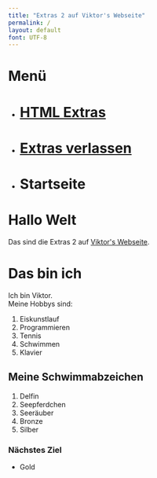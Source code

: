 ```yaml
---
title: "Extras 2 auf Viktor's Webseite"
permalink: /
layout: default
font: UTF-8
---
```


# Menü

- # [HTML Extras](/html)
- # [Extras verlassen](/)
- # Startseite

# Hallo Welt
Das sind die Extras 2 auf [Viktor's Webseite](/).

# Das bin ich

Ich bin Viktor.\
Meine Hobbys sind:

1. Eiskunstlauf
2. Programmieren
3. Tennis
4. Schwimmen
5. Klavier

## Meine Schwimmabzeichen
1. Delfin
2. Seepferdchen
3. Seeräuber
4. Bronze
5. Silber

### Nächstes Ziel

- Gold
